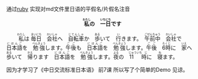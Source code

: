 通过[ruby](https://www.w3.org/TR/2001/REC-ruby-20010531/) 实现对md文件里日语的平假名/片假名注音

**<p align="center"><ruby><rb>私</rb><rt>わたし</rt></ruby>の　<ruby><rb>一日</rb><rt>いちにち</rt></ruby>です</p>**

&nbsp;&nbsp;&nbsp;&nbsp;&nbsp;&nbsp;&nbsp;&nbsp;<ruby><rb>私</rb><rt>わたし</rt></ruby>は  <ruby><rb>毎日</rb><rt>まいにち</rt></ruby>　<ruby><rb>会社</rb><rt>かいしゃ</rt></ruby>へ　<ruby><rb>自転車</rb><rt>じてんしゃ</rt></ruby>か　<ruby><rb>歩</rb><rt>ある</rt></ruby>いて　<ruby><rb>行</rb><rt>い</rt></ruby>きます。　<ruby><rb>午前中</rb><rt>ごぜんちゅう</rt></ruby>　<ruby><rb>会社</rb><rt>かいしゃ</rt></ruby>で　<ruby><rb>日本語</rb><rt>にほんご</rt></ruby>を　<ruby><rb>勉強</rb><rt>べんきょう</rt></ruby>します。<ruby><rb>午後</rb><rt>ごご</rt></ruby>も　<ruby><rb>日本語</rb><rt>にほんご</rt></ruby>を　<ruby><rb>勉強</rb><rt>べんきょう</rt></ruby>します。<ruby><rb>午後</rb><rt>ごご</rt></ruby>　<ruby><rb>6時</rb><rt>ろくじ</rt></ruby>に　<ruby><rb>家</rb><rt>いえ</rt></ruby>へ　<ruby><rb>歩</rb><rt>ある</rt></ruby>いて　<ruby><rb>帰</rb><rt>かえ</rt></ruby>ります　<ruby><rb>日本語</rb><rt>にほんご</rt></ruby>を　<ruby><rb>勉強</rb><rt>べんきょう</rt></ruby>します。<ruby><rb>夜</rb><rt>よる</rt></ruby>の　<ruby><rb>11　時</rb><rt>じゅういち　じ</rt></ruby>に　<ruby><rb>寝</rb><rt>ね</rt></ruby>ます。

因为才学习了《中日交流标准日本语》 前7课   所以写了个简单的Demo   见谅。
